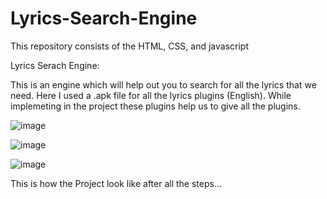 # Lyrics-Search-Engine
This repository consists of the HTML, CSS, and javascript

Lyrics Serach Engine:

This is an engine which will help out you to search for all the lyrics that we need. Here I used a .apk file for all the lyrics plugins (English). While implemeting in the project these plugins help us to  give all the plugins. 


![image](https://user-images.githubusercontent.com/103228606/181439058-fc90d8aa-79ef-4264-b6ac-d5727378d0f2.png)


![image](https://user-images.githubusercontent.com/103228606/181439096-f124df6a-2293-4809-ad61-2a5175d042cf.png)



![image](https://user-images.githubusercontent.com/103228606/181439076-2e5abaf3-2e76-4cbd-a781-2200794a14b7.png)




This is how the Project look like after all the steps...
